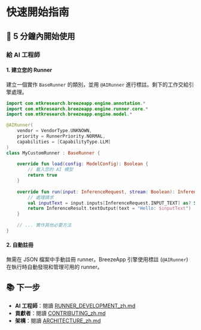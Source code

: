 # 快速開始指南

## 🚀 5 分鐘內開始使用

### 給 AI 工程師

#### 1. 建立您的 Runner
建立一個實作 `BaseRunner` 的類別，並用 `@AIRunner` 進行標註。剩下的工作交給引擎處理。

```kotlin
import com.mtkresearch.breezeapp.engine.annotation.*
import com.mtkresearch.breezeapp.engine.runner.core.*
import com.mtkresearch.breezeapp.engine.model.*

@AIRunner(
    vendor = VendorType.UNKNOWN,
    priority = RunnerPriority.NORMAL,
    capabilities = [CapabilityType.LLM]
)
class MyCustomRunner : BaseRunner {
    
    override fun load(config: ModelConfig): Boolean {
        // 載入您的 AI 模型
        return true
    }
    
    override fun run(input: InferenceRequest, stream: Boolean): InferenceResult {
        // 處理請求
        val inputText = input.inputs[InferenceRequest.INPUT_TEXT] as? String ?: ""
        return InferenceResult.textOutput(text = "Hello: $inputText")
    }
    
    // ... 實作其他必要方法
}
```

#### 2. 自動註冊
無需在 JSON 檔案中手動註冊 runner。BreezeApp 引擎使用標註 (`@AIRunner`) 在執行時自動發現和管理可用的 runner。

## 📚 下一步

- **AI 工程師**：閱讀 [RUNNER_DEVELOPMENT_zh.md](./RUNNER_DEVELOPMENT_zh.md)
- **貢獻者**：閱讀 [CONTRIBUTING_zh.md](./CONTRIBUTING_zh.md)
- **架構**：閱讀 [ARCHITECTURE_zh.md](./ARCHITECTURE_zh.md)